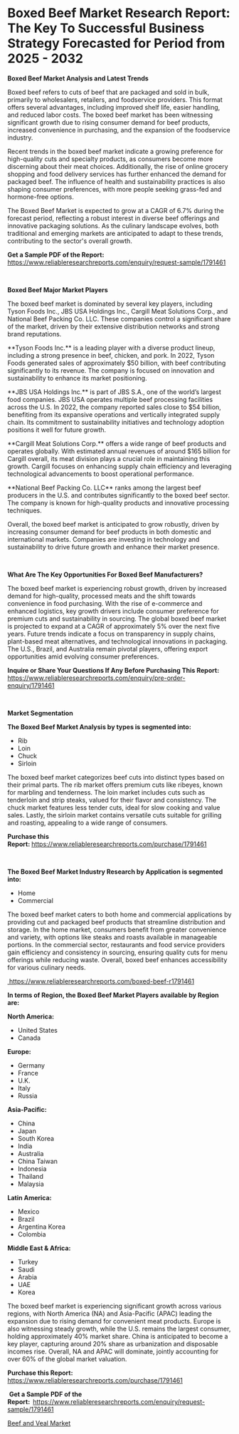 <p><h1>Boxed Beef Market Research Report: The Key To Successful Business Strategy Forecasted for Period from 2025 - 2032</h1></p><p><strong>Boxed Beef Market Analysis and Latest Trends</strong></p>
<p><p>Boxed beef refers to cuts of beef that are packaged and sold in bulk, primarily to wholesalers, retailers, and foodservice providers. This format offers several advantages, including improved shelf life, easier handling, and reduced labor costs. The boxed beef market has been witnessing significant growth due to rising consumer demand for beef products, increased convenience in purchasing, and the expansion of the foodservice industry.</p><p>Recent trends in the boxed beef market indicate a growing preference for high-quality cuts and specialty products, as consumers become more discerning about their meat choices. Additionally, the rise of online grocery shopping and food delivery services has further enhanced the demand for packaged beef. The influence of health and sustainability practices is also shaping consumer preferences, with more people seeking grass-fed and hormone-free options.</p><p>The Boxed Beef Market is expected to grow at a CAGR of 6.7% during the forecast period, reflecting a robust interest in diverse beef offerings and innovative packaging solutions. As the culinary landscape evolves, both traditional and emerging markets are anticipated to adapt to these trends, contributing to the sector's overall growth.</p></p>
<p><strong>Get a Sample PDF of the Report:&nbsp;</strong> <a href="https://www.reliableresearchreports.com/enquiry/request-sample/1791461?utm_campaign=2243&utm_medium=2&utm_source=Github&utm_content=ia&utm_term=07042025&utm_id=boxed-beef">https://www.reliableresearchreports.com/enquiry/request-sample/1791461</a></p>
<p>&nbsp;</p>
<p><strong>Boxed Beef Major Market Players</strong></p>
<p><p>The boxed beef market is dominated by several key players, including Tyson Foods Inc., JBS USA Holdings Inc., Cargill Meat Solutions Corp., and National Beef Packing Co. LLC. These companies control a significant share of the market, driven by their extensive distribution networks and strong brand reputations.</p><p>**Tyson Foods Inc.** is a leading player with a diverse product lineup, including a strong presence in beef, chicken, and pork. In 2022, Tyson Foods generated sales of approximately $50 billion, with beef contributing significantly to its revenue. The company is focused on innovation and sustainability to enhance its market positioning.</p><p>**JBS USA Holdings Inc.** is part of JBS S.A., one of the world’s largest food companies. JBS USA operates multiple beef processing facilities across the U.S. In 2022, the company reported sales close to $54 billion, benefiting from its expansive operations and vertically integrated supply chain. Its commitment to sustainability initiatives and technology adoption positions it well for future growth.</p><p>**Cargill Meat Solutions Corp.** offers a wide range of beef products and operates globally. With estimated annual revenues of around $165 billion for Cargill overall, its meat division plays a crucial role in maintaining this growth. Cargill focuses on enhancing supply chain efficiency and leveraging technological advancements to boost operational performance.</p><p>**National Beef Packing Co. LLC** ranks among the largest beef producers in the U.S. and contributes significantly to the boxed beef sector. The company is known for high-quality products and innovative processing techniques. </p><p>Overall, the boxed beef market is anticipated to grow robustly, driven by increasing consumer demand for beef products in both domestic and international markets. Companies are investing in technology and sustainability to drive future growth and enhance their market presence.</p></p>
<p>&nbsp;</p>
<p><strong>What Are The Key Opportunities For Boxed Beef Manufacturers?</strong></p>
<p><p>The boxed beef market is experiencing robust growth, driven by increased demand for high-quality, processed meats and the shift towards convenience in food purchasing. With the rise of e-commerce and enhanced logistics, key growth drivers include consumer preference for premium cuts and sustainability in sourcing. The global boxed beef market is projected to expand at a CAGR of approximately 5% over the next five years. Future trends indicate a focus on transparency in supply chains, plant-based meat alternatives, and technological innovations in packaging. The U.S., Brazil, and Australia remain pivotal players, offering export opportunities amid evolving consumer preferences.</p></p>
<p><strong>Inquire or Share Your Questions If Any Before Purchasing This Report:</strong> <a href="https://www.reliableresearchreports.com/enquiry/pre-order-enquiry/1791461?utm_campaign=2243&utm_medium=2&utm_source=Github&utm_content=ia&utm_term=07042025&utm_id=boxed-beef">https://www.reliableresearchreports.com/enquiry/pre-order-enquiry/1791461</a></p>
<p>&nbsp;</p>
<p><strong>Market Segmentation</strong></p>
<p><strong>The Boxed Beef Market Analysis by types is segmented into:</strong></p>
<p><ul><li>Rib</li><li>Loin</li><li>Chuck</li><li>Sirloin</li></ul></p>
<p><p>The boxed beef market categorizes beef cuts into distinct types based on their primal parts. The rib market offers premium cuts like ribeyes, known for marbling and tenderness. The loin market includes cuts such as tenderloin and strip steaks, valued for their flavor and consistency. The chuck market features less tender cuts, ideal for slow cooking and value sales. Lastly, the sirloin market contains versatile cuts suitable for grilling and roasting, appealing to a wide range of consumers.</p></p>
<p><strong>Purchase this Report:&nbsp;</strong><a href="https://www.reliableresearchreports.com/purchase/1791461?utm_campaign=2243&utm_medium=2&utm_source=Github&utm_content=ia&utm_term=07042025&utm_id=boxed-beef">https://www.reliableresearchreports.com/purchase/1791461</a></p>
<p>&nbsp;</p>
<p><strong>The Boxed Beef Market Industry Research by Application is segmented into:</strong></p>
<p><ul><li>Home</li><li>Commercial</li></ul></p>
<p><p>The boxed beef market caters to both home and commercial applications by providing cut and packaged beef products that streamline distribution and storage. In the home market, consumers benefit from greater convenience and variety, with options like steaks and roasts available in manageable portions. In the commercial sector, restaurants and food service providers gain efficiency and consistency in sourcing, ensuring quality cuts for menu offerings while reducing waste. Overall, boxed beef enhances accessibility for various culinary needs.</p></p>
<p><a href="https://www.reliableresearchreports.com/boxed-beef-r1791461?utm_campaign=2243&utm_medium=2&utm_source=Github&utm_content=ia&utm_term=07042025&utm_id=boxed-beef">&nbsp;https://www.reliableresearchreports.com/boxed-beef-r1791461</a></p>
<p><strong>In terms of Region, the Boxed Beef Market Players available by Region are:</strong></p>
<p>
    <p> <strong> North America: </strong>
        <ul>
            <li>United States</li>
            <li>Canada</li>
        </ul>
        </p> 
    <p> <strong> Europe: </strong>
        <ul>
            <li>Germany</li>
            <li>France</li>
            <li>U.K.</li>
            <li>Italy</li>
            <li>Russia</li>
        </ul>
        </p> 
    <p> <strong> Asia-Pacific: </strong>
        <ul>
            <li>China</li>
            <li>Japan</li>
            <li>South Korea</li>
            <li>India</li>
            <li>Australia</li>
            <li>China Taiwan</li>
            <li>Indonesia</li>
            <li>Thailand</li>
            <li>Malaysia</li>
        </ul>
        </p> 
    <p> <strong> Latin America: </strong>
        <ul>
            <li>Mexico</li>
            <li>Brazil</li>
            <li>Argentina Korea</li>
            <li>Colombia</li>
        </ul>
        </p> 
    <p> <strong> Middle East & Africa: </strong>
        <ul>
            <li>Turkey</li>
            <li>Saudi</li>
            <li>Arabia</li>
            <li>UAE</li>
            <li>Korea</li>
        </ul>
    </p>
    </p>
<p><p>The boxed beef market is experiencing significant growth across various regions, with North America (NA) and Asia-Pacific (APAC) leading the expansion due to rising demand for convenient meat products. Europe is also witnessing steady growth, while the U.S. remains the largest consumer, holding approximately 40% market share. China is anticipated to become a key player, capturing around 20% share as urbanization and disposable incomes rise. Overall, NA and APAC will dominate, jointly accounting for over 60% of the global market valuation.</p></p>
<p><strong>Purchase this Report: </strong><a href="https://www.reliableresearchreports.com/purchase/1791461?utm_campaign=2243&utm_medium=2&utm_source=Github&utm_content=ia&utm_term=07042025&utm_id=boxed-beef">https://www.reliableresearchreports.com/purchase/1791461</a></p>
<p>&nbsp;<strong>Get a Sample PDF of the Report:&nbsp;&nbsp;</strong><a href="https://www.reliableresearchreports.com/enquiry/request-sample/1791461?utm_campaign=2243&utm_medium=2&utm_source=Github&utm_content=ia&utm_term=07042025&utm_id=boxed-beef">https://www.reliableresearchreports.com/enquiry/request-sample/1791461</a></p>
<p><strong></strong></p>
<p><p><a href="https://github.com/JosephineMcguire65/Market-Research-Report-List-2/blob/main/beef-and-veal-market.md?utm_campaign=2243&utm_medium=2&utm_source=Github&utm_content=ia&utm_term=07042025&utm_id=boxed-beef">Beef and Veal Market</a></p></p>